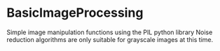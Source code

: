 # BasicImageProcessing
Simple image manipulation functions using the PIL python library
Noise reduction algorithms are only suitable for grayscale images at this time.
